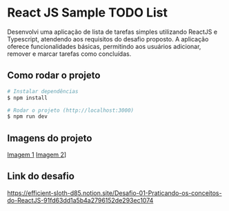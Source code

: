 # React JS Sample TODO List

Desenvolvi uma aplicação de lista de tarefas simples utilizando ReactJS e Typescript, atendendo aos requisitos do desafio proposto. A aplicação oferece funcionalidades básicas, permitindo aos usuários adicionar, remover e marcar tarefas como concluídas.

## Como rodar o projeto

```bash
# Instalar dependências
$ npm install

# Rodar o projeto (http://localhost:3000)
$ npm run dev
```

## Imagens do projeto

[Imagem 1](https://github.com/brayan-jordan/react-js-sample-todo-list/blob/master/docs/screenshot1.png)
[Imagem 2](https://github.com/brayan-jordan/react-js-sample-todo-list/blob/master/docs/screenshot2.png)]

## Link do desafio
https://efficient-sloth-d85.notion.site/Desafio-01-Praticando-os-conceitos-do-ReactJS-91fd63dd1a5b4a2796152de293ec1074
